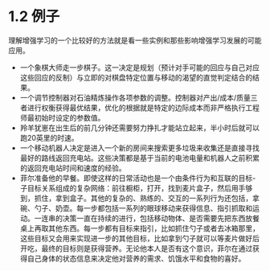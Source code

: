 # 1.2 例子
理解增强学习的一个比较好的方法就是看一些实例和那些影响增强学习发展的可能应用。
* 一个象棋大师走一步棋子。这一决定是规划（预计对手可能的回应与自己对应这些回应的反制）与立即的对棋盘特定位置与移动的渴望的直觉判定结合的结果。
* 一个调节控制器对石油精炼操作各项参数的调整。控制器对产出/成本/质量三者进行权衡获得最优结果，优化的根据就是特定的边际成本而非严格执行工程师最初始时设定的参数值。
* 羚羊犹崽在出生后的前几分钟还需要努力挣扎才能站立起来，半小时后就可以跑20英里的时速。
* 一个移动机器人决定是进入一个新的房间来搜索更多垃圾来收集还是直接寻找最好的路线返回充电站。这些决策都是基于当前的电池电量和机器人之前积累的返回充电站时间和速度的经验。
* 菲尔准备他的早餐。即使这样的日常活动也是一个由条件行为和互联的目标-子目标关系组成的复杂网络：前往橱柜，打开，找到麦片盒子，然后用手够到，抓住，拿到盒子。其他的复杂的、熟练的、交互的一系列行为还包括，拿碗、勺子、奶壶。每一步都包括一系列的眼球移动来获得信息、指引抓取和运动。一连串的决策一直在持续的进行，包括移动物体、是否需要先把东西放餐桌上再取其他东西。每一步都有目标来指引，比如抓住勺子或者去冰箱那里，这些目标又会用来实现进一步的其他目标，比如拿到勺子就可以等麦片做好后开吃，最终的目标则是获得营养。无论他本人是否有这个意识，菲尔在通过获得自己身体的状态信息来决定他对营养的需求、饥饿水平和食物的喜好。

